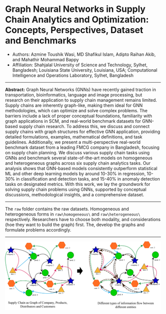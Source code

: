 # Graph Neural Networks in Supply Chain Analytics and Optimization: Concepts, Perspectives, Dataset and Benchmarks
- Authors: Azmine Toushik Wasi, MD Shafikul Islam, Adipto Raihan Akib, and Mahathir Mohammad Bappy
- Affiliation: Shahjalal University of Science and Technology, Sylhet, Bangladesh; Louisiana State University, Louisiana, USA;
Computational Intelligence and Operations Laboratory, Sylhet, Bangladesh

---

**Abstract:** Graph Neural Networks (GNNs) have recently gained traction in transportation, bioinformatics, language and image processing, but research on their application to supply chain management remains limited. Supply chains are inherently graph-like, making them ideal for GNN methodologies, which can optimize and solve complex problems. 
The barriers include a lack of proper conceptual foundations, familiarity with graph applications in SCM, and real-world benchmark datasets for GNN-based supply chain research. To address this, we discuss and connect supply chains with graph structures for effective GNN application, providing detailed formulations, examples, mathematical definitions, and task guidelines. Additionally, we present a multi-perspective real-world benchmark dataset from a leading FMCG company in Bangladesh, focusing on supply chain planning.
We discuss various supply chain tasks using GNNs and benchmark several state-of-the-art models on homogeneous and heterogeneous graphs across six supply chain analytics tasks. Our analysis shows that GNN-based models consistently outperform statistical ML and other deep learning models by around 10-30\% in regression, 10-30\% in classification and detection tasks, and 15-40\% in anomaly detection tasks on designated metrics.
With this work, we lay the groundwork for solving supply chain problems using GNNs, supported by conceptual discussions, methodological insights, and a comprehensive dataset.

---

The `raw` folder contains the raw datasets. Homogeneous and heterogeneous forms in `raw\homogeneous\` and `raw\heterogeneous\` respectively. Researchers have to choose both modality, and considerations (hoe they want to build the graph) first. The, develop the graphs and formulate problems accordingly.

---


![](./fig/WHAT-M.png)